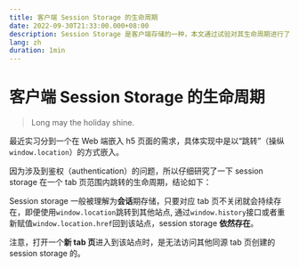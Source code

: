 ```yaml
---
title: 客户端 Session Storage 的生命周期
date: 2022-09-30T21:33:00.000+08:00
description: Session Storage 是客户端存储的一种，本文通过试验对其生命周期进行了一些探讨。
lang: zh
duration: 1min
---
```


# 客户端 Session Storage 的生命周期

> Long may the holiday shine.

最近实习分到一个在 Web 端嵌入 h5 页面的需求，具体实现中是以“跳转”（操纵`window.location`）的方式嵌入。

因为涉及到鉴权（authentication）的问题，所以仔细研究了一下 session storage 在一个 tab 页范围内跳转的生命周期，结论如下：

Session storage 一般被理解为**会话**期存储，只要对应 tab 页不关闭就会持续存在，即便使用`window.location`跳转到其他站点,
通过`window.history`接口或者重新赋值`window.location.href`回到该站点，session storage **依然存在**。

注意，打开一个**新 tab 页**进入到该站点时，是无法访问其他同源 tab 页创建的 session storage 的。
